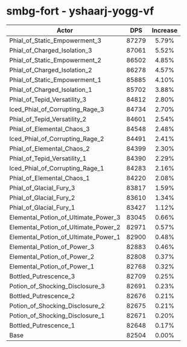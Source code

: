 # smbg-fort - yshaarj-yogg-vf
| Actor | DPS | Increase |
|---|:---:|:---:|
|Phial_of_Static_Empowerment_3|87279|5.79%|
|Phial_of_Charged_Isolation_3|87061|5.52%|
|Phial_of_Static_Empowerment_2|86502|4.85%|
|Phial_of_Charged_Isolation_2|86278|4.57%|
|Phial_of_Static_Empowerment_1|85885|4.10%|
|Phial_of_Charged_Isolation_1|85702|3.88%|
|Phial_of_Tepid_Versatility_3|84812|2.80%|
|Iced_Phial_of_Corrupting_Rage_3|84734|2.70%|
|Phial_of_Tepid_Versatility_2|84601|2.54%|
|Phial_of_Elemental_Chaos_3|84548|2.48%|
|Iced_Phial_of_Corrupting_Rage_2|84491|2.41%|
|Phial_of_Elemental_Chaos_2|84399|2.30%|
|Phial_of_Tepid_Versatility_1|84390|2.29%|
|Iced_Phial_of_Corrupting_Rage_1|84283|2.16%|
|Phial_of_Elemental_Chaos_1|84220|2.08%|
|Phial_of_Glacial_Fury_3|83817|1.59%|
|Phial_of_Glacial_Fury_2|83610|1.34%|
|Phial_of_Glacial_Fury_1|83427|1.12%|
|Elemental_Potion_of_Ultimate_Power_3|83045|0.66%|
|Elemental_Potion_of_Ultimate_Power_2|82971|0.57%|
|Elemental_Potion_of_Ultimate_Power_1|82900|0.48%|
|Elemental_Potion_of_Power_3|82883|0.46%|
|Elemental_Potion_of_Power_2|82808|0.37%|
|Elemental_Potion_of_Power_1|82768|0.32%|
|Bottled_Putrescence_3|82709|0.25%|
|Potion_of_Shocking_Disclosure_3|82691|0.23%|
|Bottled_Putrescence_2|82676|0.21%|
|Potion_of_Shocking_Disclosure_2|82675|0.21%|
|Potion_of_Shocking_Disclosure_1|82671|0.20%|
|Bottled_Putrescence_1|82648|0.17%|
|Base|82504|0.00%|
